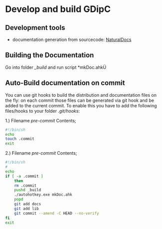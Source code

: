 # Develop and build GDipC

## Development tools

* documentation generation from sourcecode: [NaturalDocs](https://www.naturaldocs.org/)

## Building the Documentation

Go into folder *_build* and run script *mkDoc.ahkÜ

## Auto-Build documentation on commit

You can use git hooks to build the distribution and documentation files on the fly: on each commit those files can be generated via git hook and be added to the current commit. To enable this you have to add the following files/hooks to your folder *.git/hooks*:

1.) Filename *pre-commit* 
Contents;
```bash
#!/bin/sh
echo 
touch .commit 
exit
```

2.) Filename *pre-commit* 
Contents;
```bash
#!/bin/sh
#
echo
if [ -a .commit ]
    then
    rm .commit
	pushd _build
	./autohotkey.exe mkDoc.ahk
	popd
    git add docs
	git add lib
    git commit --amend -C HEAD --no-verify
fi
exit
```